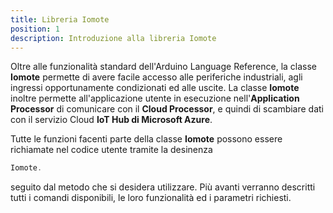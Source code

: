 ```yaml
---
title: Libreria Iomote
position: 1
description: Introduzione alla libreria Iomote
---
```


Oltre alle funzionalità standard dell'Arduino Language Reference, la classe **Iomote** permette di avere facile accesso alle periferiche industriali, agli ingressi opportunamente condizionati ed alle uscite. La classe **Iomote** inoltre permette all'applicazione utente in esecuzione nell'**Application Processor** di comunicare con il **Cloud Processor**, e quindi di scambiare dati con il servizio Cloud **IoT Hub di Microsoft Azure**.

Tutte le funzioni facenti parte della classe **Iomote** possono essere richiamate nel codice utente tramite la desinenza 
~~~ cpp
Iomote.
~~~
seguito dal metodo che si desidera utilizzare. Più avanti verranno descritti tutti i comandi disponibili, le loro funzionalità ed i parametri richiesti.
